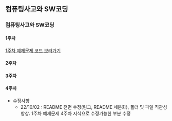 ## 컴퓨팅사고와 SW코딩
### 컴퓨팅사고와 SW코딩

#### 1주차
[1주차 예제문제 코드 보러가기](https://github.com/Piribu-Is-A-Man/Computer-Thinking-SW-Cording/blob/master/1%EC%A3%BC%EC%B0%A8/EXERCISE/README.md)

#### 2주차


#### 3주차


#### 4주차



* 수정사항
  * 22/10/02 : README 전면 수정(링크, README 세분화), 폴더 및 파일 직관성 향상. 1주차 예제문제 4주차 지식으로 수정가능한 부분 수정

